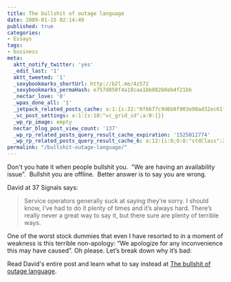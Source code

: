 ```yaml
---
title: The bullshit of outage language
date: 2009-01-15 02:14:49
published: true
categories:
- Essays
tags:
- business
meta:
  aktt_notify_twitter: 'yes'
  _edit_last: '1'
  aktt_tweeted: '1'
  _sexybookmarks_shortUrl: http://b2l.me/4z572
  _sexybookmarks_permaHash: e757d050f4a18caa1bb882b0eb4f21bb
  _nectar_love: '0'
  _wpas_done_all: '1'
  _jetpack_related_posts_cache: a:1:{s:32:"8f6677c9d6b0f903e98ad32ec61f8deb";a:2:{s:7:"expires";i:1499400689;s:7:"payload";a:3:{i:0;a:1:{s:2:"id";i:1305;}i:1;a:1:{s:2:"id";i:135;}i:2;a:1:{s:2:"id";i:1403;}}}}
  _vc_post_settings: a:1:{s:10:"vc_grid_id";a:0:{}}
  _wp_rp_image: empty
  nectar_blog_post_view_count: '137'
  _wp_rp_related_posts_query_result_cache_expiration: '1525012774'
  _wp_rp_related_posts_query_result_cache_6: a:12:{i:0;O:8:"stdClass":2:{s:7:"post_id";s:4:"3233";s:5:"score";s:17:"51.03302069171502";}i:1;O:8:"stdClass":2:{s:7:"post_id";s:4:"1436";s:5:"score";s:17:"51.03302069171502";}i:2;O:8:"stdClass":2:{s:7:"post_id";s:4:"1142";s:5:"score";s:17:"51.03302069171502";}i:3;O:8:"stdClass":2:{s:7:"post_id";s:4:"1411";s:5:"score";s:17:"49.66341627484776";}i:4;O:8:"stdClass":2:{s:7:"post_id";s:3:"783";s:5:"score";s:18:"18.753502576943877";}i:5;O:8:"stdClass":2:{s:7:"post_id";s:3:"298";s:5:"score";s:18:"13.914696049266883";}i:6;O:8:"stdClass":2:{s:7:"post_id";s:4:"2074";s:5:"score";s:18:"12.340733903029053";}i:7;O:8:"stdClass":2:{s:7:"post_id";s:4:"1911";s:5:"score";s:18:"12.340733903029053";}i:8;O:8:"stdClass":2:{s:7:"post_id";s:4:"1363";s:5:"score";s:18:"12.340733903029053";}i:9;O:8:"stdClass":2:{s:7:"post_id";s:3:"270";s:5:"score";s:18:"12.340733903029053";}i:10;O:8:"stdClass":2:{s:7:"post_id";s:3:"179";s:5:"score";s:18:"12.340733903029053";}i:11;O:8:"stdClass":2:{s:7:"post_id";s:3:"725";s:5:"score";s:18:"11.782059702383707";}}
permalink: "/bullshit-outage-language/"
---
```

Don't you hate it when people bullshit you.  "We are having an availability issue".  Bullshit you are offline.  Better answer is to say you are wrong.

David at 37 Signals says:</p>
>Service operators generally suck at saying they’re sorry. I should know, I’ve had to do it plenty of times and it’s always hard. There’s really never a great way to say it, but there sure are plenty of terrible ways.

One of the worst stock dummies that even I have resorted to in a moment of weakness is this terrible non-apology: “We apologize for any inconvenience this may have caused”. Oh please. Let’s break down why it’s bad:</p></blockquote>
<p>Read David's entire post and learn what to say instead at <a href="http://www.37signals.com/svn/posts/1528-the-bullshit-of-outage-language" rel="nofollow">The bullshit of outage language</a>.
